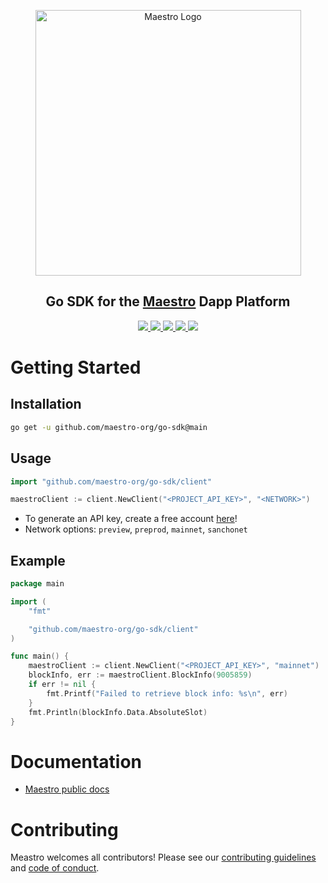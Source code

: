 <p align="center">
  <a href="https://www.gomaestro.org/">
    <img src="https://www.gomaestro.org/logos/LandingLogos/DarkLogo.svg" alt="Maestro Logo" width="425" />
  </a>
  <h2 align="center">Go SDK for the <a href="https://www.gomaestro.org/">Maestro</a> Dapp Platform</h2>
  <p align="center">
    <a href="https://docs.gomaestro.org/docs/intro">
      <img src="https://img.shields.io/badge/-Docs-blue?style=flat-square&logo=semantic-scholar&logoColor=white" />
    </a>
    <a href="https://github.com/maestro-org/go-sdk/blob/main/LICENSE">
      <img src="https://img.shields.io/github/license/maestro-org/go-sdk?style=flat-square&label=License" />
    </a>
    <a href="./CONTRIBUTING.md">
      <img src="https://img.shields.io/badge/PRs-welcome-brightgreen.svg?style=flat-square" />
    </a>
    <a href="https://twitter.com/GoMaestroOrg">
      <img src="https://img.shields.io/badge/-%40GoMaestroOrg-F3F1EF?style=flat-square&logo=twitter&logoColor=1D9BF0" />
    </a>
    <a href="https://discord.gg/ES2rDhBJt3">
      <img src="https://img.shields.io/badge/-Discord-414EEC?style=flat-square&logo=discord&logoColor=white" />
    </a>
  </p>
</p>

# Getting Started

## Installation

```bash
go get -u github.com/maestro-org/go-sdk@main
```

## Usage

```go
import "github.com/maestro-org/go-sdk/client"

maestroClient := client.NewClient("<PROJECT_API_KEY>", "<NETWORK>")
```

* To generate an API key, create a free account [here](https://dashboard.gomaestro.org/)!
* Network options: `preview`, `preprod`, `mainnet`, `sanchonet`

## Example

```go
package main

import (
	"fmt"

	"github.com/maestro-org/go-sdk/client"
)

func main() {
	maestroClient := client.NewClient("<PROJECT_API_KEY>", "mainnet")
	blockInfo, err := maestroClient.BlockInfo(9005859)
	if err != nil {
		fmt.Printf("Failed to retrieve block info: %s\n", err)
	}
	fmt.Println(blockInfo.Data.AbsoluteSlot)
}
```

# Documentation

* [Maestro public docs](https://docs.gomaestro.org/)

# Contributing
Meastro welcomes all contributors! Please see our [contributing guidelines](CONTRIBUTING.md) and [code of conduct](CODE_OF_CONDUCT.md).
